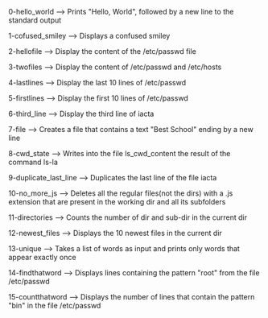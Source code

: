 0-hello_world --> Prints "Hello, World", followed by a new line to the standard output

1-cofused_smiley --> Displays a confused smiley

2-hellofile --> Display the content of the /etc/passwd file

3-twofiles --> Display the content of /etc/passwd and /etc/hosts

4-lastlines --> Display the last 10 lines of /etc/passwd

5-firstlines --> Display the first 10 lines of /etc/passwd

6-third_line --> Display the third line of iacta

7-file --> Creates a file that contains a text "Best School" ending by a new line

8-cwd_state --> Writes into the file ls_cwd_content the result of the command ls-la

9-duplicate_last_line --> Duplicates the last line of the file iacta

10-no_more_js --> Deletes all the regular files(not the dirs) with a .js extension that are present in the working dir and all its subfolders

11-directories --> Counts the number of dir and sub-dir in the current dir

12-newest_files --> Displays the 10 newest files in the current dir

13-unique --> Takes a list of words as input and prints only words that appear exactly once

14-findthatword --> Displays lines containing the pattern "root" from the file /etc/passwd

15-countthatword --> Displays the number of lines that contain the pattern "bin" in the file /etc/passwd

